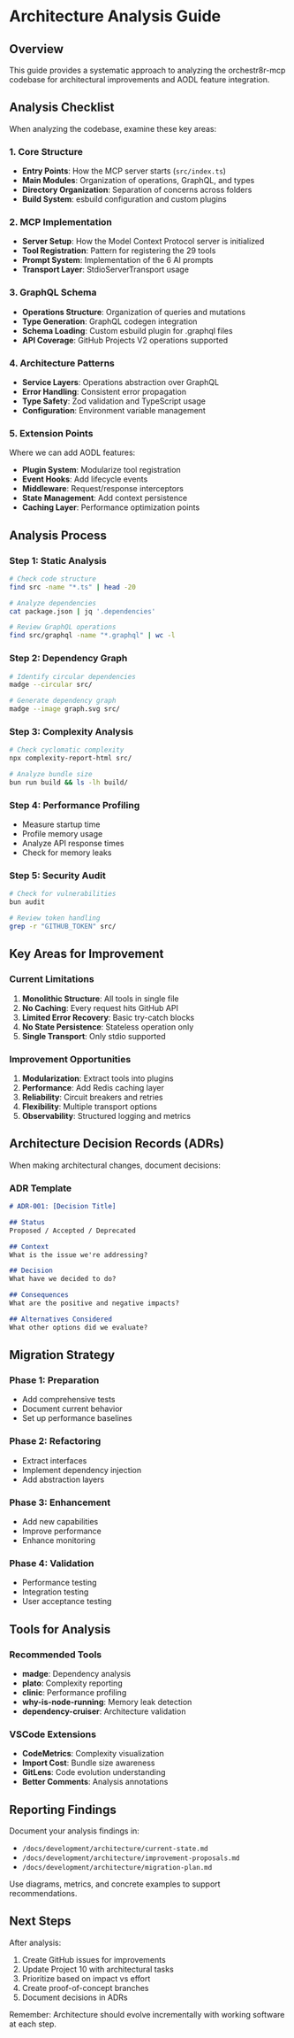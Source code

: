 # Architecture Analysis Guide

## Overview

This guide provides a systematic approach to analyzing the orchestr8r-mcp codebase for architectural improvements and AODL feature integration.

## Analysis Checklist

When analyzing the codebase, examine these key areas:

### 1. Core Structure
- **Entry Points**: How the MCP server starts (`src/index.ts`)
- **Main Modules**: Organization of operations, GraphQL, and types
- **Directory Organization**: Separation of concerns across folders
- **Build System**: esbuild configuration and custom plugins

### 2. MCP Implementation
- **Server Setup**: How the Model Context Protocol server is initialized
- **Tool Registration**: Pattern for registering the 29 tools
- **Prompt System**: Implementation of the 6 AI prompts
- **Transport Layer**: StdioServerTransport usage

### 3. GraphQL Schema
- **Operations Structure**: Organization of queries and mutations
- **Type Generation**: GraphQL codegen integration
- **Schema Loading**: Custom esbuild plugin for .graphql files
- **API Coverage**: GitHub Projects V2 operations supported

### 4. Architecture Patterns
- **Service Layers**: Operations abstraction over GraphQL
- **Error Handling**: Consistent error propagation
- **Type Safety**: Zod validation and TypeScript usage
- **Configuration**: Environment variable management

### 5. Extension Points
Where we can add AODL features:
- **Plugin System**: Modularize tool registration
- **Event Hooks**: Add lifecycle events
- **Middleware**: Request/response interceptors
- **State Management**: Add context persistence
- **Caching Layer**: Performance optimization points

## Analysis Process

### Step 1: Static Analysis
```bash
# Check code structure
find src -name "*.ts" | head -20

# Analyze dependencies
cat package.json | jq '.dependencies'

# Review GraphQL operations
find src/graphql -name "*.graphql" | wc -l
```

### Step 2: Dependency Graph
```bash
# Identify circular dependencies
madge --circular src/

# Generate dependency graph
madge --image graph.svg src/
```

### Step 3: Complexity Analysis
```bash
# Check cyclomatic complexity
npx complexity-report-html src/

# Analyze bundle size
bun run build && ls -lh build/
```

### Step 4: Performance Profiling
- Measure startup time
- Profile memory usage
- Analyze API response times
- Check for memory leaks

### Step 5: Security Audit
```bash
# Check for vulnerabilities
bun audit

# Review token handling
grep -r "GITHUB_TOKEN" src/
```

## Key Areas for Improvement

### Current Limitations
1. **Monolithic Structure**: All tools in single file
2. **No Caching**: Every request hits GitHub API
3. **Limited Error Recovery**: Basic try-catch blocks
4. **No State Persistence**: Stateless operation only
5. **Single Transport**: Only stdio supported

### Improvement Opportunities
1. **Modularization**: Extract tools into plugins
2. **Performance**: Add Redis caching layer
3. **Reliability**: Circuit breakers and retries
4. **Flexibility**: Multiple transport options
5. **Observability**: Structured logging and metrics

## Architecture Decision Records (ADRs)

When making architectural changes, document decisions:

### ADR Template
```markdown
# ADR-001: [Decision Title]

## Status
Proposed / Accepted / Deprecated

## Context
What is the issue we're addressing?

## Decision
What have we decided to do?

## Consequences
What are the positive and negative impacts?

## Alternatives Considered
What other options did we evaluate?
```

## Migration Strategy

### Phase 1: Preparation
- Add comprehensive tests
- Document current behavior
- Set up performance baselines

### Phase 2: Refactoring
- Extract interfaces
- Implement dependency injection
- Add abstraction layers

### Phase 3: Enhancement
- Add new capabilities
- Improve performance
- Enhance monitoring

### Phase 4: Validation
- Performance testing
- Integration testing
- User acceptance testing

## Tools for Analysis

### Recommended Tools
- **madge**: Dependency analysis
- **plato**: Complexity reporting
- **clinic**: Performance profiling
- **why-is-node-running**: Memory leak detection
- **dependency-cruiser**: Architecture validation

### VSCode Extensions
- **CodeMetrics**: Complexity visualization
- **Import Cost**: Bundle size awareness
- **GitLens**: Code evolution understanding
- **Better Comments**: Analysis annotations

## Reporting Findings

Document your analysis findings in:
- `/docs/development/architecture/current-state.md`
- `/docs/development/architecture/improvement-proposals.md`
- `/docs/development/architecture/migration-plan.md`

Use diagrams, metrics, and concrete examples to support recommendations.

## Next Steps

After analysis:
1. Create GitHub issues for improvements
2. Update Project 10 with architectural tasks
3. Prioritize based on impact vs effort
4. Create proof-of-concept branches
5. Document decisions in ADRs

Remember: Architecture should evolve incrementally with working software at each step.